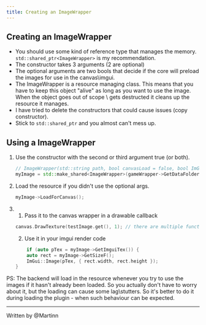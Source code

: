```yaml
---
title: Creating an ImageWrapper
---
```


## Creating an ImageWrapper
* You should use some kind of reference type that manages the memory. `std::shared_ptr<ImageWrapper>` is my recommendation.
* The constructor takes 3 arguments (2 are optional)
* The optional arguments are two bools that decide if the core will preload the images for use in the canvas\imgui.
* The ImageWrapper is a resource managing class. This means that you have to keep this object "alive" as long as you want to use the image. When the object goes out of scope \ gets destructed it cleans up the resource it manages. 
* I have tried to delete the constructors that could cause issues (copy constructor).
* Stick to `std::shared_ptr` and you almost can't mess up.


## Using a ImageWrapper
 1. Use the constructor with the second or third argument true (or both). 
    ```cpp
    // ImageWrapper(std::string path, bool canvasLoad = false, bool ImGuiLoad = false);
    myImage = std::make_shared<ImageWrapper>(gameWrapper->GetDataFolder() / "MyPluginFolder" / "MyImage.png", true, true);
    ```

2. Load the resource if you didn't use the optional args.
    ```cpp
    myImage->LoadForCanvas();
    ```

3. 
    1. Pass it to the canvas wrapper in a drawable callback
    ```cpp
    canvas.DrawTexture(testImage.get(), 1); // there are multiple functions in the canvaswrapper that accept ImageWrapper* 
    ```

    2. Use it in your imgui render code
    ```cpp
        if (auto pTex = myImage->GetImguiTex()) {
        auto rect = myImage->GetSizeF();
        ImGui::Image(pTex, { rect.width, rect.height });
    }
    ```


PS: 
The backend will load in the resource whenever you try to use the images if it hasn't already been loaded. So you actually don't have to worry about it, but the loading can cause some lag\stutters. 
So it's better to do it during loading the plugin -  when such behaviour can be expected.

--- 
Written by @Martinn